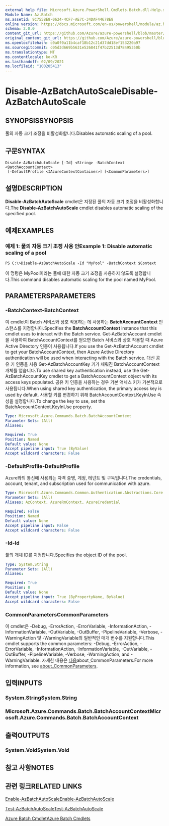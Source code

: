 ```yaml
---
external help file: Microsoft.Azure.PowerShell.Cmdlets.Batch.dll-Help.xml
Module Name: Az.Batch
ms.assetid: 9C755BE8-0624-4CF7-AE7C-34DAF44678E8
online version: https://docs.microsoft.com/en-us/powershell/module/az.batch/disable-azbatchautoscale
schema: 2.0.0
content_git_url: https://github.com/Azure/azure-powershell/blob/master/src/Batch/Batch/help/Disable-AzBatchAutoScale.md
original_content_git_url: https://github.com/Azure/azure-powershell/blob/master/src/Batch/Batch/help/Disable-AzBatchAutoScale.md
ms.openlocfilehash: c0a0f0a11b4caf18b12c21d37dd18ef153220a97
ms.sourcegitcommit: c05d3d669b5631e526841f47b22513d78495350b
ms.translationtype: MT
ms.contentlocale: ko-KR
ms.lasthandoff: 02/09/2021
ms.locfileid: "100205413"
---
```

# <span data-ttu-id="cd1df-101">Disable-AzBatchAutoScale</span><span class="sxs-lookup"><span data-stu-id="cd1df-101">Disable-AzBatchAutoScale</span></span>

## <span data-ttu-id="cd1df-102">SYNOPSIS</span><span class="sxs-lookup"><span data-stu-id="cd1df-102">SYNOPSIS</span></span>
<span data-ttu-id="cd1df-103">풀의 자동 크기 조정을 비활성화합니다.</span><span class="sxs-lookup"><span data-stu-id="cd1df-103">Disables automatic scaling of a pool.</span></span>

## <span data-ttu-id="cd1df-104">구문</span><span class="sxs-lookup"><span data-stu-id="cd1df-104">SYNTAX</span></span>

```
Disable-AzBatchAutoScale [-Id] <String> -BatchContext <BatchAccountContext>
 [-DefaultProfile <IAzureContextContainer>] [<CommonParameters>]
```

## <span data-ttu-id="cd1df-105">설명</span><span class="sxs-lookup"><span data-stu-id="cd1df-105">DESCRIPTION</span></span>
<span data-ttu-id="cd1df-106">**Disable-AzBatchAutoScale** cmdlet은 지정된 풀의 자동 크기 조정을 비활성화합니다.</span><span class="sxs-lookup"><span data-stu-id="cd1df-106">The **Disable-AzBatchAutoScale** cmdlet disables automatic scaling of the specified pool.</span></span>

## <span data-ttu-id="cd1df-107">예제</span><span class="sxs-lookup"><span data-stu-id="cd1df-107">EXAMPLES</span></span>

### <span data-ttu-id="cd1df-108">예제 1: 풀의 자동 크기 조정 사용 안</span><span class="sxs-lookup"><span data-stu-id="cd1df-108">Example 1: Disable automatic scaling of a pool</span></span>
```
PS C:\>Disable-AzBatchAutoScale -Id "MyPool" -BatchContext $Context
```

<span data-ttu-id="cd1df-109">이 명령은 MyPool이라는 풀에 대한 자동 크기 조정을 사용하지 않도록 설정합니다.</span><span class="sxs-lookup"><span data-stu-id="cd1df-109">This command disables automatic scaling for the pool named MyPool.</span></span>

## <span data-ttu-id="cd1df-110">PARAMETERS</span><span class="sxs-lookup"><span data-stu-id="cd1df-110">PARAMETERS</span></span>

### <span data-ttu-id="cd1df-111">-BatchContext</span><span class="sxs-lookup"><span data-stu-id="cd1df-111">-BatchContext</span></span>
<span data-ttu-id="cd1df-112">이 cmdlet이 Batch 서비스와 상호 작용하는 데 사용하는 **BatchAccountContext** 인스턴스를 지정합니다.</span><span class="sxs-lookup"><span data-stu-id="cd1df-112">Specifies the **BatchAccountContext** instance that this cmdlet uses to interact with the Batch service.</span></span>
<span data-ttu-id="cd1df-113">Get-AzBatchAccount cmdlet을 사용하여 BatchAccountContext를 얻으면 Batch 서비스와 상호 작용할 때 Azure Active Directory 인증이 사용됩니다.</span><span class="sxs-lookup"><span data-stu-id="cd1df-113">If you use the Get-AzBatchAccount cmdlet to get your BatchAccountContext, then Azure Active Directory authentication will be used when interacting with the Batch service.</span></span> <span data-ttu-id="cd1df-114">대신 공유 키 인증을 사용 Get-AzBatchAccountKey 키가 채워진 BatchAccountContext 개체를 얻습니다.</span><span class="sxs-lookup"><span data-stu-id="cd1df-114">To use shared key authentication instead, use the Get-AzBatchAccountKey cmdlet to get a BatchAccountContext object with its access keys populated.</span></span> <span data-ttu-id="cd1df-115">공유 키 인증을 사용하는 경우 기본 액세스 키가 기본적으로 사용됩니다.</span><span class="sxs-lookup"><span data-stu-id="cd1df-115">When using shared key authentication, the primary access key is used by default.</span></span> <span data-ttu-id="cd1df-116">사용할 키를 변경하기 위해 BatchAccountContext.KeyInUse 속성을 설정합니다.</span><span class="sxs-lookup"><span data-stu-id="cd1df-116">To change the key to use, set the BatchAccountContext.KeyInUse property.</span></span>

```yaml
Type: Microsoft.Azure.Commands.Batch.BatchAccountContext
Parameter Sets: (All)
Aliases:

Required: True
Position: Named
Default value: None
Accept pipeline input: True (ByValue)
Accept wildcard characters: False
```

### <span data-ttu-id="cd1df-117">-DefaultProfile</span><span class="sxs-lookup"><span data-stu-id="cd1df-117">-DefaultProfile</span></span>
<span data-ttu-id="cd1df-118">Azure와의 통신에 사용되는 자격 증명, 계정, 테넌트 및 구독입니다.</span><span class="sxs-lookup"><span data-stu-id="cd1df-118">The credentials, account, tenant, and subscription used for communication with azure.</span></span>

```yaml
Type: Microsoft.Azure.Commands.Common.Authentication.Abstractions.Core.IAzureContextContainer
Parameter Sets: (All)
Aliases: AzContext, AzureRmContext, AzureCredential

Required: False
Position: Named
Default value: None
Accept pipeline input: False
Accept wildcard characters: False
```

### <span data-ttu-id="cd1df-119">-Id</span><span class="sxs-lookup"><span data-stu-id="cd1df-119">-Id</span></span>
<span data-ttu-id="cd1df-120">풀의 개체 ID를 지정합니다.</span><span class="sxs-lookup"><span data-stu-id="cd1df-120">Specifies the object ID of the pool.</span></span>

```yaml
Type: System.String
Parameter Sets: (All)
Aliases:

Required: True
Position: 0
Default value: None
Accept pipeline input: True (ByPropertyName, ByValue)
Accept wildcard characters: False
```

### <span data-ttu-id="cd1df-121">CommonParameters</span><span class="sxs-lookup"><span data-stu-id="cd1df-121">CommonParameters</span></span>
<span data-ttu-id="cd1df-122">이 cmdlet은 -Debug, -ErrorAction, -ErrorVariable, -InformationAction, -InformationVariable, -OutVariable, -OutBuffer, -PipelineVariable, -Verbose, -WarningAction 및 -WarningVariable의 일반적인 매개 변수를 지원합니다.</span><span class="sxs-lookup"><span data-stu-id="cd1df-122">This cmdlet supports the common parameters: -Debug, -ErrorAction, -ErrorVariable, -InformationAction, -InformationVariable, -OutVariable, -OutBuffer, -PipelineVariable, -Verbose, -WarningAction, and -WarningVariable.</span></span> <span data-ttu-id="cd1df-123">자세한 내용은 [다음](http://go.microsoft.com/fwlink/?LinkID=113216)about_CommonParameters.</span><span class="sxs-lookup"><span data-stu-id="cd1df-123">For more information, see [about_CommonParameters](http://go.microsoft.com/fwlink/?LinkID=113216).</span></span>

## <span data-ttu-id="cd1df-124">입력</span><span class="sxs-lookup"><span data-stu-id="cd1df-124">INPUTS</span></span>

### <span data-ttu-id="cd1df-125">System.String</span><span class="sxs-lookup"><span data-stu-id="cd1df-125">System.String</span></span>

### <span data-ttu-id="cd1df-126">Microsoft.Azure.Commands.Batch.BatchAccountContext</span><span class="sxs-lookup"><span data-stu-id="cd1df-126">Microsoft.Azure.Commands.Batch.BatchAccountContext</span></span>

## <span data-ttu-id="cd1df-127">출력</span><span class="sxs-lookup"><span data-stu-id="cd1df-127">OUTPUTS</span></span>

### <span data-ttu-id="cd1df-128">System.Void</span><span class="sxs-lookup"><span data-stu-id="cd1df-128">System.Void</span></span>

## <span data-ttu-id="cd1df-129">참고 사항</span><span class="sxs-lookup"><span data-stu-id="cd1df-129">NOTES</span></span>

## <span data-ttu-id="cd1df-130">관련 링크</span><span class="sxs-lookup"><span data-stu-id="cd1df-130">RELATED LINKS</span></span>

[<span data-ttu-id="cd1df-131">Enable-AzBatchAutoScale</span><span class="sxs-lookup"><span data-stu-id="cd1df-131">Enable-AzBatchAutoScale</span></span>](./Enable-AzBatchAutoScale.md)

[<span data-ttu-id="cd1df-132">Test-AzBatchAutoScale</span><span class="sxs-lookup"><span data-stu-id="cd1df-132">Test-AzBatchAutoScale</span></span>](./Test-AzBatchAutoScale.md)

[<span data-ttu-id="cd1df-133">Azure Batch Cmdlet</span><span class="sxs-lookup"><span data-stu-id="cd1df-133">Azure Batch Cmdlets</span></span>](/powershell/module/Az.Batch/)


